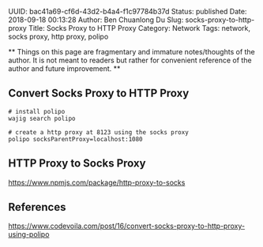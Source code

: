 UUID: bac41a69-cf6d-43d2-b4a4-f1c97784b37d
Status: published
Date: 2018-09-18 00:13:28
Author: Ben Chuanlong Du
Slug: socks-proxy-to-http-proxy
Title: Socks Proxy to HTTP Proxy
Category: Network
Tags: network, socks proxy, http proxy, polipo

**
Things on this page are
fragmentary and immature notes/thoughts of the author.
It is not meant to readers
but rather for convenient reference of the author and future improvement.
**

## Convert Socks Proxy to HTTP Proxy

```
# install polipo
wajig search polipo

# create a http proxy at 8123 using the socks proxy
polipo socksParentProxy=localhost:1080
```

## HTTP Proxy to Socks Proxy

https://www.npmjs.com/package/http-proxy-to-socks


## References

https://www.codevoila.com/post/16/convert-socks-proxy-to-http-proxy-using-polipo
